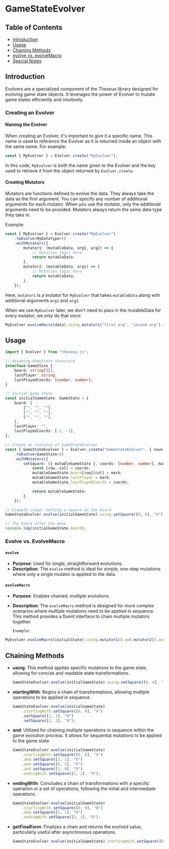 # GameStateEvolver

## Table of Contents

-   [Introduction](#introduction)
-   [Usage](#usage)
-   [Chaining Methods](#chaining-methods)
-   [evolve vs. evolveMacro](#evolve-vs-evolvemacro)
-   [Special Notes](#special-notes)

## Introduction

Evolvers are a specialized component of the Theseus library designed for evolving game state objects. It leverages the
power of Evolver to mutate game states efficiently and intuitively.

### Creating an Evolver

#### Naming the Evolver

When creating an Evolver, it's important to give it a specific name. This name is used to reference the Evolver as it is
returned inside an object with the same name. For example:

```typescript
const { MyEvolver } = Evolver.create("MyEvolver");
```

In this code, `MyEvolver` is both the name given to the Evolver and the key used to retrieve it from the object returned
by `Evolver.create`.

#### Creating Mutators

Mutators are functions defined to evolve the data. They always take the data as the first argument. You can specify any
number of additional arguments for each mutator. When you use the mutator, only the additional arguments need to be
provided. Mutators always return the same data type they take in.

Example:

```typescript
const { MyEvolver } = Evolver.create("MyEvolver")
    .toEvolve<MyDataType>()
    .withMutators({
        mutator1: (mutableData, arg1, arg2) => {
            // Mutation logic here
            return mutableData;
        },
        mutator2: (mutableData, arg1) => {
            // Mutation logic here
            return mutableData;
        },
    });
```

Here, `mutator1` is a mutator for `MyEvolver` that takes `mutableData` along with additional arguments `arg1` and
`arg2`.

When we use `MyEvolver` later, we don't need to pass in the mutableData for every mutator; we only do that once:

```typescript
MyEvolver.evolveMacro(data).using.mutator1("first arg", "second arg").and.mutator2("just one arg");
```

## Usage

```typescript
import { Evolver } from "theseus-js";

// Assuming GameState structure
interface GameState {
    board: string[][];
    lastPlayer: string;
    lastPlayedCoords: [number, number];
}

// Initial game state
const initialGameState: GameState = {
    board: [
        ["", "", ""],
        ["", "", ""],
        ["", "", ""],
    ],
    lastPlayer: "",
    lastPlayedCoords: [-1, -1],
};

// Create an instance of GameStateEvolver
const { GameStateEvolver } = Evolver.create("GameStateEvolver", { noun: "gameState" })
    .toEvolve<GameState>()
    .withMutators({
        setSquare: ({ mutableGameState }, coords: [number, number], mark: string) => {
            const [row, col] = coords;
            mutableGameState.board[row][col] = mark;
            mutableGameState.lastPlayer = mark;
            mutableGameState.lastPlayedCoords = coords;

            return mutableGameState;
        },
    });

// Example usage: Setting a square on the board
GameStateEvolver.evolve(initialGameState).using.setSquare([0, 0], "X");

// The board after the move
console.log(initialGameState.board);
```

### Evolve vs. EvolveMacro

#### `evolve`

-   **Purpose**: Used for single, straightforward evolutions.
-   **Description**: The `evolve` method is ideal for simple, one-step mutations where only a single mutator is applied
    to the data.

#### `evolveMacro`

-   **Purpose**: Enables chained, multiple evolutions.
-   **Description**: The `evolveMacro` method is designed for more complex scenarios where multiple mutations need to be
    applied in sequence. This method provides a fluent interface to chain multiple mutators together.

        Example:

```typescript
MyEvolver.evolveMacro(initialState).using.mutator1().and.mutator2().and.mutator3(); // Continue chaining as needed
```

## Chaining Methods

-   **using**: This method applies specific mutations to the game state, allowing for concise and readable state
    transformations.

    ```typescript
    GameStateEvolver.evolve(initialGameState).using.setSquare([0, 0], "X");
    ```

-   **startingWith**: Begins a chain of transformations, allowing multiple operations to be applied in sequence.

    ```typescript
    GameStateEvolver.evolve(initialGameState)
        .startingWith.setSquare([0, 0], "X")
        .setSquare([1, 1], "O")
        .setSquare([2, 2], "X");
    ```

-   **and**: Utilized for chaining multiple operations in sequence within the game evolution process. It allows for
    sequential mutations to be applied to the game state.

    ```typescript
    GameStateEvolver.evolve(initialGameState)
        .startingWith.setSquare([0, 0], "X")
        .and.setSquare([1, 1], "O")
        .and.setSquare([0, 1], "X")
        .and.setSquare([1, 0], "O")
        .endingWith.setSquare([2, 2], "X");
    ```

-   **endingWith**: Concludes a chain of transformations with a specific operation or a set of operations, following the
    initial and intermediate operations.

    ```typescript
    GameStateEvolver.evolve(initialGameState)
        .startingWith.setSquare([0, 0], "O")
        .and.setSquare([1, 1], "X")
        .endingWith.setSquare([2, 2], "O");
    ```

-   **getFinalForm**: Finalizes a chain and returns the evolved value, particularly useful after asynchronous
    operations.

    ```typescript
    GameStateEvolver.evolve(initialGameState).startingWith.setSquare([0, 0], "X").setSquare([1, 1], "O").getFinalForm(); // Use after async operations
    ```
